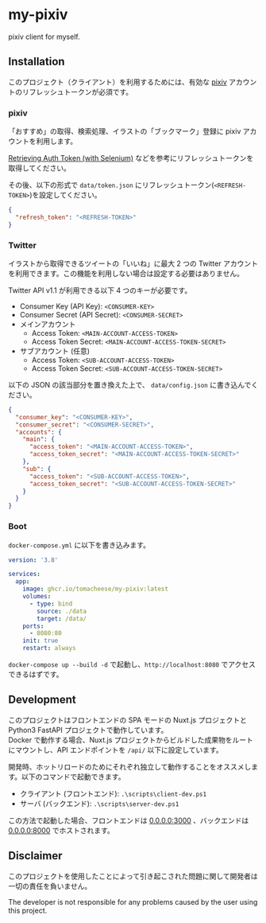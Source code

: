 # my-pixiv

pixiv client for myself.

## Installation

このプロジェクト（クライアント）を利用するためには、有効な [pixiv](https://www.pixiv.net) アカウントのリフレッシュトークンが必須です。

### pixiv

「おすすめ」の取得、検索処理、イラストの「ブックマーク」登録に pixiv アカウントを利用します。

[Retrieving Auth Token (with Selenium)](https://gist.github.com/upbit/6edda27cb1644e94183291109b8a5fde) などを参考にリフレッシュトークンを取得してください。

その後、以下の形式で `data/token.json` にリフレッシュトークン(`<REFRESH-TOKEN>`)を設定してください。

```json
{
  "refresh_token": "<REFRESH-TOKEN>"
}
```

### Twitter

イラストから取得できるツイートの「いいね」に最大 2 つの Twitter アカウントを利用できます。この機能を利用しない場合は設定する必要はありません。

Twitter API v1.1 が利用できる以下 4 つのキーが必要です。

- Consumer Key (API Key): `<CONSUMER-KEY>`
- Consumer Secret (API Secret): `<CONSUMER-SECRET>`
- メインアカウント
  - Access Token: `<MAIN-ACCOUNT-ACCESS-TOKEN>`
  - Access Token Secret: `<MAIN-ACCOUNT-ACCESS-TOKEN-SECRET>`
- サブアカウント (任意)
  - Access Token: `<SUB-ACCOUNT-ACCESS-TOKEN>`
  - Access Token Secret: `<SUB-ACCOUNT-ACCESS-TOKEN-SECRET>`

以下の JSON の該当部分を置き換えた上で、 `data/config.json` に書き込んでください。

```json
{
  "consumer_key": "<CONSUMER-KEY>",
  "consumer_secret": "<CONSUMER-SECRET>",
  "accounts": {
    "main": {
      "access_token": "<MAIN-ACCOUNT-ACCESS-TOKEN>",
      "access_token_secret": "<MAIN-ACCOUNT-ACCESS-TOKEN-SECRET>"
    },
    "sub": {
      "access_token": "<SUB-ACCOUNT-ACCESS-TOKEN>",
      "access_token_secret": "<SUB-ACCOUNT-ACCESS-TOKEN-SECRET>"
    }
  }
}
```

### Boot

`docker-compose.yml` に以下を書き込みます。

```yaml
version: '3.8'

services:
  app:
    image: ghcr.io/tomacheese/my-pixiv:latest
    volumes:
      - type: bind
        source: ./data
        target: /data/
    ports:
      - 8080:80
    init: true
    restart: always
```

`docker-compose up --build -d` で起動し、`http://localhost:8080` でアクセスできるはずです。

## Development

このプロジェクトはフロントエンドの SPA モードの Nuxt.js プロジェクトと Python3 FastAPI プロジェクトで動作しています。  
Docker で動作する場合、Nuxt.js プロジェクトからビルドした成果物をルートにマウントし、API エンドポイントを `/api/` 以下に設定しています。

開発時、ホットリロードのためにそれぞれ独立して動作することをオススメします。以下のコマンドで起動できます。

- クライアント (フロントエンド): `.\scripts\client-dev.ps1`
- サーバ (バックエンド): `.\scripts\server-dev.ps1`

この方法で起動した場合、フロントエンドは [0.0.0.0:3000](http://localhost:3000) 、バックエンドは [0.0.0.0:8000](http://localhost:8000) でホストされます。

## Disclaimer

このプロジェクトを使用したことによって引き起こされた問題に関して開発者は一切の責任を負いません。

The developer is not responsible for any problems caused by the user using this project.
